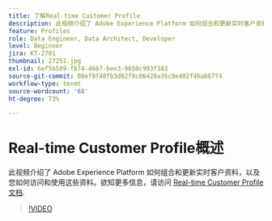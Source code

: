 ```yaml
---
title: 了解Real-time Customer Profile
description: 此视频介绍了 Adobe Experience Platform 如何组合和更新实时客户资料，以及您如何访问和使用这些资料。
feature: Profiles
role: Data Engineer, Data Architect, Developer
level: Beginner
jira: KT-2701
thumbnail: 27251.jpg
exl-id: 6ef5b589-f874-4687-bee3-9650c993f383
source-git-commit: 00ef0f40fb3d82f0c06428a35c0e402f46ab6774
workflow-type: tm+mt
source-wordcount: '68'
ht-degree: 73%

---
```


# Real-time Customer Profile概述

此视频介绍了 Adobe Experience Platform 如何组合和更新实时客户资料，以及您如何访问和使用这些资料。欲知更多信息，请访问 [Real-time Customer Profile文档](https://experienceleague.adobe.com/docs/experience-platform/profile/home.html?lang=zh-Hans).

>[!VIDEO](https://video.tv.adobe.com/v/27251?learn=on)
